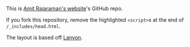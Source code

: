 This is [Amit Rajaraman's website](https://amitrajaraman.github.io/)'s GitHub repo.

If you fork this repository, remove the highlighted `<script>`s at the end of `/_includes/head.html`.

The layout is based off [Lanyon](http://lanyon.getpoole.com/).
